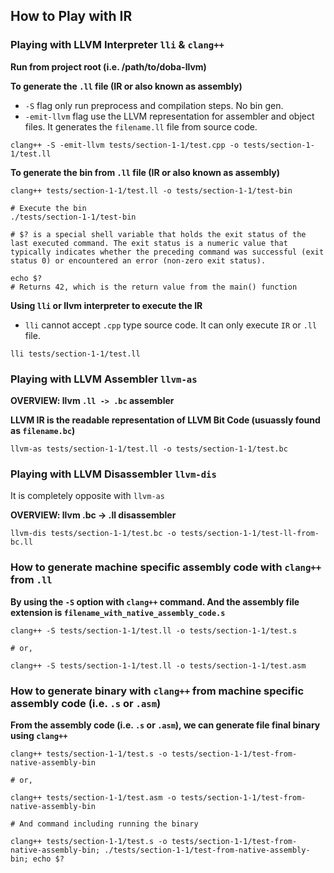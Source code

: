 ## How to Play with IR


### Playing with LLVM Interpreter `lli` & `clang++`

**Run from project root (i.e. /path/to/doba-llvm)**


**To generate the `.ll` file (IR or also known as assembly)**
- `-S` flag only run preprocess and compilation steps. No bin gen.
- `-emit-llvm` flag use the LLVM representation for assembler and object files. It generates the `filename.ll` file from source code.

```
clang++ -S -emit-llvm tests/section-1-1/test.cpp -o tests/section-1-1/test.ll
```


**To generate the bin from `.ll` file (IR or also known as assembly)**

```
clang++ tests/section-1-1/test.ll -o tests/section-1-1/test-bin

# Execute the bin
./tests/section-1-1/test-bin

# $? is a special shell variable that holds the exit status of the last executed command. The exit status is a numeric value that typically indicates whether the preceding command was successful (exit status 0) or encountered an error (non-zero exit status).

echo $?
# Returns 42, which is the return value from the main() function
```

**Using `lli` or llvm interpreter to execute the IR**
- `lli` cannot accept `.cpp` type source code. It can only execute `IR` or `.ll` file.
```
lli tests/section-1-1/test.ll
```



### Playing with LLVM Assembler `llvm-as`

**OVERVIEW: llvm `.ll -> .bc` assembler**

**LLVM IR is the readable representation of LLVM Bit Code (usuassly found as `filename.bc`)**

```
llvm-as tests/section-1-1/test.ll -o tests/section-1-1/test.bc
```


### Playing with LLVM Disassembler `llvm-dis`

It is completely opposite with `llvm-as`

**OVERVIEW: llvm .bc -> .ll disassembler**


```
llvm-dis tests/section-1-1/test.bc -o tests/section-1-1/test-ll-from-bc.ll
```


### How to generate machine specific assembly code with `clang++` from `.ll`

**By using the `-S` option with `clang++` command. And the assembly file extension is `filename_with_native_assembly_code.s`**
```
clang++ -S tests/section-1-1/test.ll -o tests/section-1-1/test.s

# or,

clang++ -S tests/section-1-1/test.ll -o tests/section-1-1/test.asm
```



### How to generate binary with `clang++` from machine specific assembly code (i.e. `.s` or `.asm`)

**From the assembly code (i.e. `.s` or `.asm`), we can generate file final binary using `clang++`**

```
clang++ tests/section-1-1/test.s -o tests/section-1-1/test-from-native-assembly-bin

# or,

clang++ tests/section-1-1/test.asm -o tests/section-1-1/test-from-native-assembly-bin

# And command including running the binary

clang++ tests/section-1-1/test.s -o tests/section-1-1/test-from-native-assembly-bin; ./tests/section-1-1/test-from-native-assembly-bin; echo $?
```
